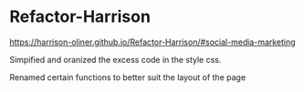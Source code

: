 # Refactor-Harrison

https://harrison-oliner.github.io/Refactor-Harrison/#social-media-marketing

Simpified and oranized the excess code in the style css.

Renamed certain functions to better suit the layout of the page